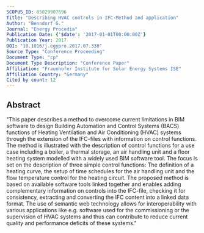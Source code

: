 ```yaml
---
SCOPUS_ID: 85029907696
Title: "Describing HVAC controls in IFC-Method and application"
Author: "Benndorf G."
Journal: "Energy Procedia"
Publication Date: {'$date': '2017-01-01T00:00:00Z'}
Publication Year: 2017
DOI: "10.1016/j.egypro.2017.07.330"
Source Type: "Conference Proceeding"
Document Type: "cp"
Document Type Description: "Conference Paper"
Affiliation: "Fraunhofer Institute for Solar Energy Systems ISE"
Affiliation Country: "Germany"
Cited by count: 12
---
```


## Abstract
"This paper describes a method to overcome current limitations in BIM software to design Building Automation and Control Systems (BACS) functions of Heating Ventilation and Air Conditioning (HVAC) systems through the extension of the IFC-files with information on control functions. The method is illustrated with the description of control functions for a use case including a boiler, a thermal storage, an air handling unit and a floor heating system modelled with a widely used BIM software tool. The focus is set on the description of three simple control functions: The definition of a heating curve, the setup of time schedules for the air handling unit and the flow temperature control for the heating circuit. The proposed method is based on available software tools linked together and enables adding complementary information on controls into the IFC-file, checking it for consistency, extracting and converting the IFC content into a linked data format. The use of semantic web technology allows for interoperability with various applications like e.g. software used for the commissioning or the supervision of HVAC systems and thus can contribute to reduce current quality and performance deficits of these systems."

